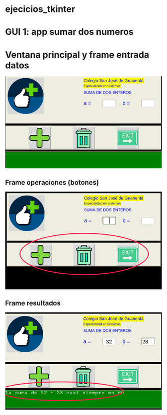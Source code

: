 # ejecicios_tkinter

# GUI 1: app sumar dos numeros 

# Ventana principal y frame entrada datos 

![ventana principal y frame entrada](ventana_principal.png "ventana principal y frame entrada")

## Frame operaciones (botones)

![frame operaciones](Frame_operaciones.png "Frame operaciones")

## Frame resultados 

![Frame resultado](Frameresultado.png "Frame resultado")